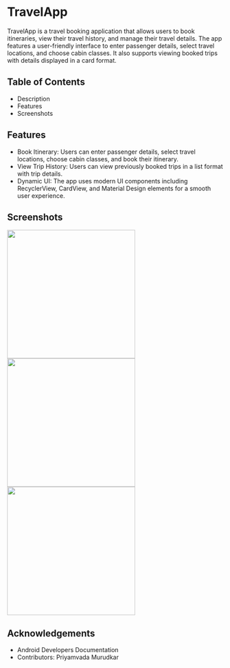 
# TravelApp 

TravelApp is a travel booking application that allows users to book itineraries, view their travel history, and manage their travel details. The app features a user-friendly interface to enter passenger details, select travel locations, and choose cabin classes. It also supports viewing booked trips with details displayed in a card format.



## Table of Contents

- Description
- Features
- Screenshots

## Features

- Book Itinerary: Users can enter passenger details, select travel locations, choose cabin classes, and book their itinerary.
- View Trip History: Users can view previously booked trips in a list format with trip details.
- Dynamic UI: The app uses modern UI components including RecyclerView, CardView, and Material Design elements for a smooth user experience.


## Screenshots

<img width="298" alt="" src="https://github.com/user-attachments/assets/4f43f0c2-8761-4c58-a472-ff7522bdb548">
<img width="298" alt="" src="https://github.com/user-attachments/assets/08c6e6cc-0e2f-4b37-9ca7-0ec1aa4bf9f4">
<img width="298" alt="" src="https://github.com/user-attachments/assets/edc4c0da-91c4-4b95-b408-6ab77d8f5f0d">



Acknowledgements
-------------
- Android Developers Documentation
- Contributors: Priyamvada Murudkar


